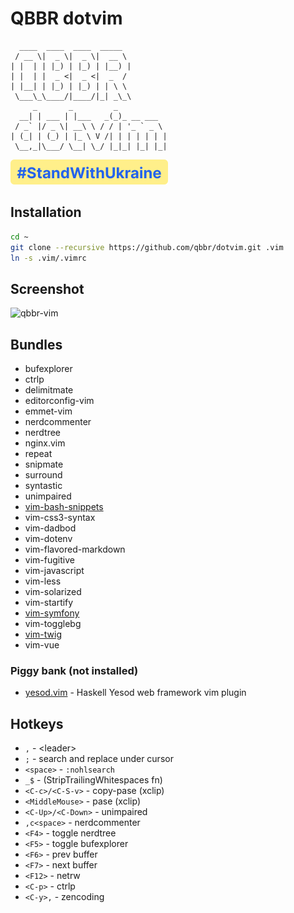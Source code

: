 # QBBR dotvim

	  ____  ____  ____  _____
	 / __ \|  _ \|  _ \|  __ \
	| |  | | |_) | |_) | |__) |
	| |  | |  _ <|  _ <|  _  /
	| |__| | |_) | |_) | | \ \
	 \___\_\____/|____/|_| _\_\
	     _       _         _
	  __| | ___ | |___   _(_)_ __ ___
	 / _` |/ _ \| __\ \ / / | '_ ` _ \
	| (_| | (_) | |_ \ V /| | | | | | |
	 \__,_|\___/ \__| \_/ |_|_| |_| |_|

[![Stand With Ukraine](https://raw.githubusercontent.com/vshymanskyy/StandWithUkraine/main/badges/StandWithUkraine.svg)](https://github.com/vshymanskyy/StandWithUkraine/blob/main/docs/README.md)

## Installation

```bash
cd ~
git clone --recursive https://github.com/qbbr/dotvim.git .vim
ln -s .vim/.vimrc
```

## Screenshot

![qbbr-vim](https://i.imgur.com/AQSqLeb.png)

## Bundles

 * bufexplorer
 * ctrlp
 * delimitmate
 * editorconfig-vim
 * emmet-vim
 * nerdcommenter
 * nerdtree
 * nginx.vim
 * repeat
 * snipmate
 * surround
 * syntastic
 * unimpaired
 * [vim-bash-snippets](https://github.com/qbbr/vim-bash-snippets)
 * vim-css3-syntax
 * vim-dadbod
 * vim-dotenv
 * vim-flavored-markdown
 * vim-fugitive
 * vim-javascript
 * vim-less
 * vim-solarized
 * vim-startify
 * [vim-symfony](https://github.com/qbbr/vim-symfony)
 * vim-togglebg
 * [vim-twig](https://github.com/qbbr/vim-twig)
 * vim-vue

### Piggy bank (not installed)

 * [yesod.vim](https://github.com/alx741/yesod.vim) - Haskell Yesod web framework vim plugin

## Hotkeys

 * `,` - &lt;leader&gt;
 * `;` - search and replace under cursor
 * `<space>` - `:nohlsearch`
 * `_$` - (StripTrailingWhitespaces fn)
 * `<C-c>/<C-S-v>` - copy-pase (xclip)
 * `<MiddleMouse>` - pase (xclip)
 * `<C-Up>/<C-Down>` - unimpaired
 * `,c<space>` - nerdcommenter
 * `<F4>` - toggle nerdtree
 * `<F5>` - toggle bufexplorer
 * `<F6>` - prev buffer
 * `<F7>` - next buffer
 * `<F12>` - netrw
 * `<C-p>` - ctrlp
 * `<C-y>,` - zencoding
